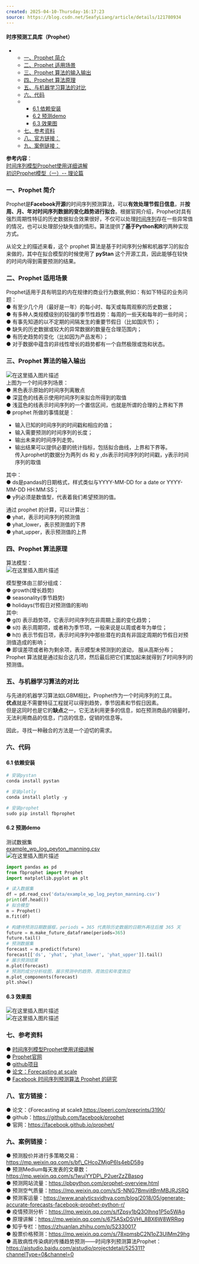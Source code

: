 ```yaml
---
created: 2025-04-10-Thursday-16:17:23
source: https://blog.csdn.net/SeafyLiang/article/details/121780934
---
```

#### 时序预测工具库（Prophet）

-   -   [一、Prophet 简介](https://blog.csdn.net/SeafyLiang/article/details/121780934#Prophet__6)
    -   [二、Prophet 适用场景](https://blog.csdn.net/SeafyLiang/article/details/121780934#Prophet__12)
    -   [三、Prophet 算法的输入输出](https://blog.csdn.net/SeafyLiang/article/details/121780934#Prophet__21)
    -   [四、Prophet 算法原理](https://blog.csdn.net/SeafyLiang/article/details/121780934#Prophet__43)
    -   [五、与机器学习算法的对比](https://blog.csdn.net/SeafyLiang/article/details/121780934#_58)
    -   [六、代码](https://blog.csdn.net/SeafyLiang/article/details/121780934#_65)
    -   -   [6.1 依赖安装](https://blog.csdn.net/SeafyLiang/article/details/121780934#61__67)
        -   [6.2 预测demo](https://blog.csdn.net/SeafyLiang/article/details/121780934#62_demo_80)
        -   [6.3 效果图](https://blog.csdn.net/SeafyLiang/article/details/121780934#63__110)
    -   [七、参考资料](https://blog.csdn.net/SeafyLiang/article/details/121780934#_113)
    -   [八、官方链接：](https://blog.csdn.net/SeafyLiang/article/details/121780934#_120)
    -   [九、案例链接：](https://blog.csdn.net/SeafyLiang/article/details/121780934#_125)

**参考内容**：  
[时间序列模型Prophet使用详细讲解](https://blog.csdn.net/anshuai_aw1/article/details/83412058)  
[初识Prophet模型（一）-- 理论篇](https://www.jianshu.com/p/218757bee516)

### 一、Prophet 简介

Prophet是**Facebook开源**的时间序列预测算法，可以**有效处理节假日信息**，并**按周、月、年对时间序列数据的变化趋势进行拟合**。根据官网介绍，Prophet对具有强烈周期性特征的历史数据拟合效果很好，不仅可以处理[时间序列](https://so.csdn.net/so/search?q=%E6%97%B6%E9%97%B4%E5%BA%8F%E5%88%97&spm=1001.2101.3001.7020)存在一些异常值的情况，也可以处理部分缺失值的情形。算法提供了**基于Python和R**的两种实现方式。

从论文上的描述来看，这个 prophet 算法是基于时间序列分解和机器学习的拟合来做的，其中在拟合模型的时候使用了 **pyStan** 这个开源工具，因此能够在较快的时间内得到需要预测的结果。

### 二、Prophet 适用场景

Prophet适用于具有明显的内在规律的商业行为数据,例如：有如下特征的业务问题：  
● 有至少几个月（最好是一年）的每小时、每天或每周观察的历史数据；  
● 有多种人类规模级别的较强的季节性趋势：每周的一些天和每年的一些时间；  
● 有事先知道的以不定期的间隔发生的重要节假日（比如国庆节）；  
● 缺失的历史数据或较大的异常数据的数量在合理范围内；  
● 有历史趋势的变化（比如因为产品发布）；  
● 对于数据中蕴含的非线性增长的趋势都有一个自然极限或饱和状态。

### 三、Prophet 算法的输入输出

![在这里插入图片描述](https://i-blog.csdnimg.cn/blog_migrate/6cd1de760221e634aab271a719258069.png)  
上图为一个时间序列场景：  
● 黑色表示原始的时间序列离散点  
● 深蓝色的线表示使用时间序列来拟合所得到的取值  
● 浅蓝色的线表示时间序列的一个置信区间，也就是所谓的合理的上界和下界  
● prophet 所做的事情就是：

-   输入已知的时间序列的时间戳和相应的值；
-   输入需要预测的时间序列的长度；
-   输出未来的时间序列走势。
-   输出结果可以提供必要的统计指标，包括拟合曲线，上界和下界等。  
    传入prophet的数据分为两列 ds 和 y ,ds表示时间序列的时间戳，y表示时间序列的取值

其中：  
● ds是pandas的日期格式，样式类似与YYYY-MM-DD for a date or YYYY-MM-DD HH:MM:SS；  
● y列必须是数值型，代表着我们希望预测的值。

通过 prophet 的计算，可以计算出：  
● yhat，表示时间序列的预测值  
● yhat\_lower，表示预测值的下界  
● yhat\_upper，表示预测值的上界

### 四、Prophet 算法原理

算法模型：  
![在这里插入图片描述](https://i-blog.csdnimg.cn/blog_migrate/1d8c7775f867deb18d4e35773f8a63c7.png)

模型整体由三部分组成：  
● growth(增长趋势)  
● seasonality(季节趋势)  
● holidays(节假日对预测值的影响)  
其中:  
● g(t) 表示趋势项，它表示时间序列在非周期上面的变化趋势；  
● s(t) 表示周期项，或者称为季节项，一般来说是以周或者年为单位；  
● h(t) 表示节假日项，表示时间序列中那些潜在的具有非固定周期的节假日对预测值造成的影响；  
● 即误差项或者称为剩余项，表示模型未预测到的波动， 服从高斯分布；  
Prophet 算法就是通过拟合这几项，然后最后把它们累加起来就得到了时间序列的预测值。

### 五、与机器学习算法的对比

与先进的机器学习算法如LGBM相比，Prophet作为一个时间序列的工具。  
**优点**就是不需要特征工程就可以得到趋势，季节因素和节假日因素。  
但是这同时也是它的**缺点**之一，它无法利用更多的信息，如在预测商品的销量时，无法利用商品的信息，门店的信息，促销的信息等。

因此，寻找一种融合的方法是一个迫切的需求。

### 六、代码

#### 6.1 依赖安装

```powershell
# 安装pystan
conda install pystan

# 安装plotly
conda install plotly -y

# 安装prophet
sudo pip install fbprophet

```

#### 6.2 预测demo

测试数据集  
[example\_wp\_log\_peyton\_manning.csv](https://lark-assets-prod-aliyun.oss-cn-hangzhou.aliyuncs.com/yuque/0/2021/csv/2524844/1632895831068-8ec8e160-11cc-44f1-96c6-2075ac3873a3.csv?OSSAccessKeyId=LTAI4GGhPJmQ4HWCmhDAn4F5&Expires=1638891242&Signature=VsndxJ5gQ8yKoV3i5m/yNG9K2sI=&response-content-disposition=attachment;filename*=UTF-8%27%27example_wp_log_peyton_manning.csv)  
![在这里插入图片描述](https://i-blog.csdnimg.cn/blog_migrate/2579eb3a70988d92507b40b8808f023e.png)

```python
import pandas as pd
from fbprophet import Prophet
import matplotlib.pyplot as plt

# 读入数据集
df = pd.read_csv('data/example_wp_log_peyton_manning.csv')
print(df.head())
# 拟合模型
m = Prophet()
m.fit(df)

# 构建待预测日期数据框，periods = 365 代表除历史数据的日期外再往后推 365 天
future = m.make_future_dataframe(periods=365)
future.tail()
# 预测数据集
forecast = m.predict(future)
forecast[['ds', 'yhat', 'yhat_lower', 'yhat_upper']].tail()
# 展示预测结果
m.plot(forecast)
# 预测的成分分析绘图，展示预测中的趋势、周效应和年度效应
m.plot_components(forecast)
plt.show()
```

#### 6.3 效果图

![在这里插入图片描述](https://i-blog.csdnimg.cn/blog_migrate/36391d2e2415305b8f4e9ed814d03329.png)  
![在这里插入图片描述](https://i-blog.csdnimg.cn/blog_migrate/78cedb84b2395c82f2a90351bf0d0648.png)

### 七、参考资料

● [时间序列模型Prophet使用详细讲解](https://blog.csdn.net/anshuai_aw1/article/details/83412058)  
● [Prophet官网](https://facebook.github.io/prophet/)  
● [github项目](https://github.com/facebook/prophet)  
● [论文：Forecasting at scale](https://link.zhihu.com/?target=https://peerj.com/preprints/3190/)  
● [Facebook 时间序列预测算法 Prophet 的研究](https://zhuanlan.zhihu.com/p/52330017)

### 八、官方链接：

● 论文：《Forecasting at scale》,https://peerj.com/preprints/3190/  
● github：https://github.com/facebook/prophet  
● 官网：https://facebook.github.io/prophet/

### 九、案例链接：

● 预测股价并进行多策略交易：https://mp.weixin.qq.com/s/bf\_CHcoZMjqP6Is4ebD58g  
● 预测Medium每天发表的文章数：https://mp.weixin.qq.com/s/1wujYYDP\_P2uerZzZBaspg  
● 预测网站流量：https://pbpython.com/prophet-overview.html  
● 预测空气质量：https://mp.weixin.qq.com/s/S-NNG7BmviitBmMBJRJSRQ  
● 预测客运量：https://www.analyticsvidhya.com/blog/2018/05/generate-accurate-forecasts-facebook-prophet-python-r/  
● 疫情预测分析：https://mp.weixin.qq.com/s/fZpsy1bQ3Olhng1P5p5WAg  
● 原理讲解：https://mp.weixin.qq.com/s/675ASxDSVH\_8BX6W8WRRqg  
● 知乎专栏：https://zhuanlan.zhihu.com/p/52330017  
● 股票价格预测：https://mp.weixin.qq.com/s/78xpmsbC2N1oZ3UIMm29hg  
● 高致病性传染病的传播趋势预测——时间序列预测算法Prophet：https://aistudio.baidu.com/aistudio/projectdetail/525311?channelType=0&channel=0
